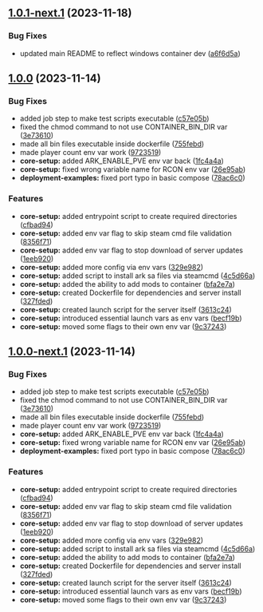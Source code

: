 ## [1.0.1-next.1](https://github.com/Johnny-Knighten/ark-sa-server/compare/1.0.0...1.0.1-next.1) (2023-11-18)


### Bug Fixes

* updated main README to reflect windows container dev ([a6f6d5a](https://github.com/Johnny-Knighten/ark-sa-server/commit/a6f6d5a03ceaf7cc8079d58d0f8644d8515de62f))

## [1.0.0](https://github.com/Johnny-Knighten/ark-sa-server/compare/...1.0.0) (2023-11-14)


### Bug Fixes

* added job step to make test scripts executable ([c57e05b](https://github.com/Johnny-Knighten/ark-sa-server/commit/c57e05b8a6dd58d57f8e5bf1bab5aff69d0827e4))
* fixed the chmod command to not use CONTAINER_BIN_DIR var ([3e73610](https://github.com/Johnny-Knighten/ark-sa-server/commit/3e73610fca53cf712a69a4aab8916f9d564c64ff))
* made all bin files executable inside dockerfile ([755febd](https://github.com/Johnny-Knighten/ark-sa-server/commit/755febd5c6db93f1979384869e0b088721831998))
* made player count env var work ([9723519](https://github.com/Johnny-Knighten/ark-sa-server/commit/9723519a3d692cad7b40f539a5ed521df7cd9538))
* **core-setup:** added ARK_ENABLE_PVE env var back ([1fc4a4a](https://github.com/Johnny-Knighten/ark-sa-server/commit/1fc4a4a3659277c9c07cf18e739e8341f9b56305))
* **core-setup:** fixed wrong variable name for RCON env var ([26e95ab](https://github.com/Johnny-Knighten/ark-sa-server/commit/26e95abc88c8aeb387b8be4ba4918f260d0af577))
* **deployment-examples:** fixed port typo in basic compose ([78ac6c0](https://github.com/Johnny-Knighten/ark-sa-server/commit/78ac6c0bb93ffbd3c9ed986be2db5bbfd3195a2d))


### Features

* **core-setup:** added entrypoint script to create required directories ([cfbad94](https://github.com/Johnny-Knighten/ark-sa-server/commit/cfbad942cbf4e4c0f5d373ae7f0b26121374c0d6))
* **core-setup:** added env var flag to skip steam cmd file validation ([8356f71](https://github.com/Johnny-Knighten/ark-sa-server/commit/8356f715d6a970813ad1243c9985bc7a262da4d8))
* **core-setup:** added env var flag to stop download of server updates ([1eeb920](https://github.com/Johnny-Knighten/ark-sa-server/commit/1eeb920c6ebee9c4939b52bc798db6b938fa906b))
* **core-setup:** added more config via env vars ([329e982](https://github.com/Johnny-Knighten/ark-sa-server/commit/329e9825c181c2b64f5fa36029695e2902a4ae47))
* **core-setup:** added script to install ark sa files via steamcmd ([4c5d66a](https://github.com/Johnny-Knighten/ark-sa-server/commit/4c5d66aa2a6710c7c51b6cb8d51cc8ed5409d803))
* **core-setup:** added the ability to add mods to container ([bfa2e7a](https://github.com/Johnny-Knighten/ark-sa-server/commit/bfa2e7ad7b9e81c29ff326b620adda334f5d2e84))
* **core-setup:** created Dockerfile for dependencies and server install ([327fded](https://github.com/Johnny-Knighten/ark-sa-server/commit/327fded783c918499e1d378f0e95070e3c17a3f5))
* **core-setup:** created launch script for the server itself ([3613c24](https://github.com/Johnny-Knighten/ark-sa-server/commit/3613c24469b2ffb5d96b4bc39a9a8dd9f7a29ecc))
* **core-setup:** introduced essential launch vars as env vars ([becf19b](https://github.com/Johnny-Knighten/ark-sa-server/commit/becf19b42cba252db59c81a8a2be521914a5d14c))
* **core-setup:** moved some flags to their own env var ([9c37243](https://github.com/Johnny-Knighten/ark-sa-server/commit/9c3724324267a141930de174b52c48d49e3ab27f))

## [1.0.0-next.1](https://github.com/Johnny-Knighten/ark-sa-server/compare/...1.0.0-next.1) (2023-11-14)


### Bug Fixes

* added job step to make test scripts executable ([c57e05b](https://github.com/Johnny-Knighten/ark-sa-server/commit/c57e05b8a6dd58d57f8e5bf1bab5aff69d0827e4))
* fixed the chmod command to not use CONTAINER_BIN_DIR var ([3e73610](https://github.com/Johnny-Knighten/ark-sa-server/commit/3e73610fca53cf712a69a4aab8916f9d564c64ff))
* made all bin files executable inside dockerfile ([755febd](https://github.com/Johnny-Knighten/ark-sa-server/commit/755febd5c6db93f1979384869e0b088721831998))
* made player count env var work ([9723519](https://github.com/Johnny-Knighten/ark-sa-server/commit/9723519a3d692cad7b40f539a5ed521df7cd9538))
* **core-setup:** added ARK_ENABLE_PVE env var back ([1fc4a4a](https://github.com/Johnny-Knighten/ark-sa-server/commit/1fc4a4a3659277c9c07cf18e739e8341f9b56305))
* **core-setup:** fixed wrong variable name for RCON env var ([26e95ab](https://github.com/Johnny-Knighten/ark-sa-server/commit/26e95abc88c8aeb387b8be4ba4918f260d0af577))
* **deployment-examples:** fixed port typo in basic compose ([78ac6c0](https://github.com/Johnny-Knighten/ark-sa-server/commit/78ac6c0bb93ffbd3c9ed986be2db5bbfd3195a2d))


### Features

* **core-setup:** added entrypoint script to create required directories ([cfbad94](https://github.com/Johnny-Knighten/ark-sa-server/commit/cfbad942cbf4e4c0f5d373ae7f0b26121374c0d6))
* **core-setup:** added env var flag to skip steam cmd file validation ([8356f71](https://github.com/Johnny-Knighten/ark-sa-server/commit/8356f715d6a970813ad1243c9985bc7a262da4d8))
* **core-setup:** added env var flag to stop download of server updates ([1eeb920](https://github.com/Johnny-Knighten/ark-sa-server/commit/1eeb920c6ebee9c4939b52bc798db6b938fa906b))
* **core-setup:** added more config via env vars ([329e982](https://github.com/Johnny-Knighten/ark-sa-server/commit/329e9825c181c2b64f5fa36029695e2902a4ae47))
* **core-setup:** added script to install ark sa files via steamcmd ([4c5d66a](https://github.com/Johnny-Knighten/ark-sa-server/commit/4c5d66aa2a6710c7c51b6cb8d51cc8ed5409d803))
* **core-setup:** added the ability to add mods to container ([bfa2e7a](https://github.com/Johnny-Knighten/ark-sa-server/commit/bfa2e7ad7b9e81c29ff326b620adda334f5d2e84))
* **core-setup:** created Dockerfile for dependencies and server install ([327fded](https://github.com/Johnny-Knighten/ark-sa-server/commit/327fded783c918499e1d378f0e95070e3c17a3f5))
* **core-setup:** created launch script for the server itself ([3613c24](https://github.com/Johnny-Knighten/ark-sa-server/commit/3613c24469b2ffb5d96b4bc39a9a8dd9f7a29ecc))
* **core-setup:** introduced essential launch vars as env vars ([becf19b](https://github.com/Johnny-Knighten/ark-sa-server/commit/becf19b42cba252db59c81a8a2be521914a5d14c))
* **core-setup:** moved some flags to their own env var ([9c37243](https://github.com/Johnny-Knighten/ark-sa-server/commit/9c3724324267a141930de174b52c48d49e3ab27f))
